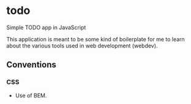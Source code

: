# todo
Simple TODO app in JavaScript

This application is meant to be some kind of boilerplate for me to learn about the various tools used in web development (webdev).

## Conventions

### CSS

* Use of BEM.

